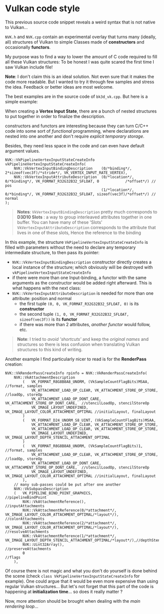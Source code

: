 # Vulkan code style
This previous source code snippet reveals a weird syntax that is not native to Vulkan...

`NVK.h` and `NVK.cpp` contain an experimental overlay that turns many (ideally, all) structures of Vulkan to simple Classes made of **constructors** and occasionally **functors**.

My purpose was to find a way to lower the amount of C code required to fill all these Vulkan structures: To be honest I was quite scared the first time I saw Vulkan include file!

>
**Note**: I don't claim this is an ideal solution. Not even sure that it makes the code more readable. But I wanted to try it through few samples and stress the idea. Feedback or better ideas are most welcome.

The best examples are in the source code of `bk3d_vk.cpp`. But here is a simple example:

When creating a **Vertex Input State**, there are a bunch of nested structures to put together in order to finalize the description.

constructors and functors are interesting because they can turn C/C++ code into some sort of *functional* programming, where declarations are nested into one another and don't require *explicit temporary storage*.

Besides, they need less space in the code and can even have default argument values.

    NVK::VkPipelineVertexInputStateCreateInfo vkPipelineVertexInputStateCreateInfo(
        NVK::VkVertexInputBindingDescription    (0/*binding*/, 2*sizeof(vec3f)/*stride*/, VK_VERTEX_INPUT_RATE_VERTEX),
        NVK::VkVertexInputAttributeDescription  (0/*location*/, 0/*binding*/, VK_FORMAT_R32G32B32_SFLOAT, 0            /*offset*/) // pos
                                                (1/*location*/, 0/*binding*/, VK_FORMAT_R32G32B32_SFLOAT, sizeof(vec3f)/*offset*/) // normal
    );

> **Notes**: `VkVertexInputBindingDescription` pretty much corresponds to **D3D10 Slots** : a way to group interleaved attributes together in one buffer. You can have many of these 'Slots'
> `VkVertexInputAttributeDescription` corresponds to the attribute that lives in one of these slots, Hence the reference to the binding

In this example, the structure `VkPipelineVertexInputStateCreateInfo` is filled with parameters without the need to declare any temporary intermediate structure, to then pass its pointer:

- `NVK::VkVertexInputBindingDescription` constructor directly creates a local instance of the structure; which obviously will be destroyed with `vkPipelineVertexInputStateCreateInfo`
- if there were more than one Input-binding, a functor with the same arguments as the constructor would be added right afterward. This is what happens with the next class:
- `NVK::VkVertexInputAttributeDescription` is needed for more than one attribute: position and normal
	- the first tuple `(0, 0, VK_FORMAT_R32G32B32_SFLOAT, 0)` is its **constructor**
	- the second tuple `(1, 0, VK_FORMAT_R32G32B32_SFLOAT, sizeof(vec3f))` is its **functor**
	- if there was more than 2 attributes, *another functor* would follow, etc.  

>**Note**: I tried to *avoid 'shortcuts'* and keep the *original names* and structures so there is less confusion when translating Vulkan structures to this kind of writing.

Another example I find particularly nicer to read is for the **RenderPass** creation:

    NVK::VkRenderPassCreateInfo rpinfo = NVK::VkRenderPassCreateInfo(
        NVK::VkAttachmentDescription
            (   VK_FORMAT_R8G8B8A8_UNORM, (VkSampleCountFlagBits)MSAA,                                        //format, samples
                VK_ATTACHMENT_LOAD_OP_CLEAR, VK_ATTACHMENT_STORE_OP_STORE,          //loadOp, storeOp
                VK_ATTACHMENT_LOAD_OP_DONT_CARE, VK_ATTACHMENT_STORE_OP_DONT_CARE,  //stencilLoadOp, stencilStoreOp
                VK_IMAGE_LAYOUT_UNDEFINED, VK_IMAGE_LAYOUT_COLOR_ATTACHMENT_OPTIMAL //initialLayout, finalLayout
            )
            (   VK_FORMAT_D24_UNORM_S8_UINT, (VkSampleCountFlagBits)MSAA,
                VK_ATTACHMENT_LOAD_OP_CLEAR, VK_ATTACHMENT_STORE_OP_STORE,
                VK_ATTACHMENT_LOAD_OP_CLEAR, VK_ATTACHMENT_STORE_OP_STORE,
                VK_IMAGE_LAYOUT_UNDEFINED, VK_IMAGE_LAYOUT_DEPTH_STENCIL_ATTACHMENT_OPTIMAL
            )
            (   VK_FORMAT_R8G8B8A8_UNORM, (VkSampleCountFlagBits)1,                                        //format, samples
                VK_ATTACHMENT_LOAD_OP_CLEAR, VK_ATTACHMENT_STORE_OP_STORE,          //loadOp, storeOp
                VK_ATTACHMENT_LOAD_OP_DONT_CARE, VK_ATTACHMENT_STORE_OP_DONT_CARE,  //stencilLoadOp, stencilStoreOp
                VK_IMAGE_LAYOUT_UNDEFINED, VK_IMAGE_LAYOUT_COLOR_ATTACHMENT_OPTIMAL //initialLayout, finalLayout
            ),
        // many sub-passes could be put after one another
        NVK::VkSubpassDescription
        (   VK_PIPELINE_BIND_POINT_GRAPHICS,                                                                        //pipelineBindPoint
            NVK::VkAttachmentReference(),                                                                           //inputAttachments
            NVK::VkAttachmentReference(0/*attachment*/, VK_IMAGE_LAYOUT_COLOR_ATTACHMENT_OPTIMAL/*layout*/),        //colorAttachments
            NVK::VkAttachmentReference(2/*attachment*/, VK_IMAGE_LAYOUT_COLOR_ATTACHMENT_OPTIMAL/*layout*/),        //resolveAttachments
            NVK::VkAttachmentReference(1/*attachment*/, VK_IMAGE_LAYOUT_DEPTH_STENCIL_ATTACHMENT_OPTIMAL/*layout*/),//depthStencilAttachment
            NVK::Uint32Array(),                                                                           //preserveAttachments
            0                                                                                                       //flags
        ),


Of course there is not magic and what you don't do yourself is done behind the scene (check `class VkPipelineVertexInputStateCreateInfo` for example). One could argue that it would be even more expensive than using regular Vulkan structures... But let's not forget that this part of the code is happening at **initialization time**... so does it really matter ?

Now, more attention should be brought when dealing with the *main rendering loop*...
